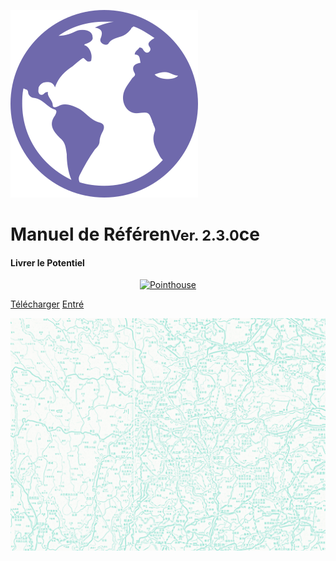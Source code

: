 ![LOGO](../_pic/earth-globe.svg)

# Manuel de Référen<small>Ver. 2.3.0</small>ce
#### Livrer le Potentiel

<p align="center">
<a href="https://www.pointhouse.cn"><img src="https://img.shields.io/badge/Nouvelle ère-Anglais-red?logo=AerLingus&style=plastic" alt="Pointhouse"></a>
</p>

[<span class="ps-icon ps-icon-download"></span> Télécharger](http://www.pointhouse.cn/download)
[<span class="ps-icon ps-icon-down"></span> Entré](README)

![](_pic/SouthwestMap.png)